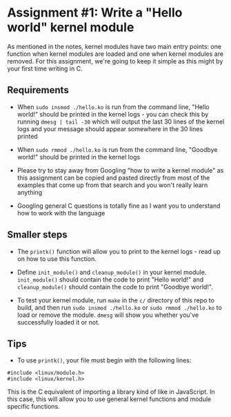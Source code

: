 # Assignment #1: Write a "Hello world" kernel module

As mentioned in the notes, kernel modules have two main entry points: one function when kernel
modules are loaded and one when kernel modules are removed. For this assignment, we're going to
keep it simple as this might by your first time writing in C.

## Requirements

* When `sudo insmod ./hello.ko` is run from the command line, "Hello world!" should be printed
in the kernel logs - you can check this by running `dmesg | tail -30` which will output the last
30 lines of the kernel logs and your message should appear somewhere in the 30 lines printed

* When `sudo rmmod ./hello.ko` is run from the command line, "Goodbye world!" should be printed
in the kernel logs

* Please try to stay away from Googling "how to write a kernel module" as this assignment can
be copied and pasted directly from most of the examples that come up from that search and you
won't really learn anything

* Googling general C questions is totally fine as I want you to understand how to work with the
language

## Smaller steps
* The `printk()` function will allow you to print to the kernel logs - read up on how to use
this function.

* Define `init_module()` and `cleanup_module()` in your kernel module. `init_module()` should contain
the code to print "Hello world!" and `cleanup_module()` should contain the code to print "Goodbye
world!".

* To test your kernel module, run `make` in the `c/` directory of this repo to build, and then
run `sudo insmod ./hello.ko` or `sudo rmmod ./hello.ko` to load or remove the module. `dmesg` will
show you whether you've successfully loaded it or not.

## Tips
* To use `printk()`, your file must begin with the following lines:

```
#include <linux/module.h>
#include <linux/kernel.h>
```

This is the C equivalent of importing a library kind of like in JavaScript. In this case,
this will allow you to use general kernel functions and module specific functions.
